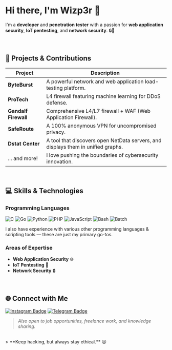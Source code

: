# Hi there, I'm Wizp3r 👋

I'm a **developer** and **penetration tester** with a passion for **web application security**, **IoT pentesting**, and **network security**. 🔒🚀

<br>

## 🚀 Projects & Contributions

| Project                | Description                                                                        |
|------------------------|------------------------------------------------------------------------------------|
| **ByteBurst**          | A powerful network and web application load-testing platform.                      |
| **ProTech**            | L4 firewall featuring machine learning for DDoS defense.                           |
| **Gandalf Firewall**   | Comprehensive L4/L7 firewall + WAF (Web Application Firewall).                     |
| **SafeRoute**          | A 100% anonymous VPN for uncompromised privacy.                                    |
| **Dstat Center**       | A tool that discovers open NetData servers,  and displays them in unified graphs.  |
| ... and more!          | I love pushing the boundaries of cybersecurity innovation.                         |

<br>

## 💻 Skills & Technologies

### Programming Languages
![C](https://img.shields.io/badge/C-00599C?style=flat&logo=c&logoColor=white)
![Go](https://img.shields.io/badge/Go-00ADD8?style=flat&logo=go&logoColor=white)
![Python](https://img.shields.io/badge/Python-3776AB?style=flat&logo=python&logoColor=white)
![PHP](https://img.shields.io/badge/PHP-777BB4?style=flat&logo=php&logoColor=white)
![JavaScript](https://img.shields.io/badge/JavaScript-F7DF1E?style=flat&logo=javascript&logoColor=black)
![Bash](https://img.shields.io/badge/Bash-4EAA25?style=flat&logo=gnu-bash&logoColor=white)
![Batch](https://img.shields.io/badge/Batch-0078D7?style=flat&logo=windows&logoColor=white)

I also have experience with various other programming languages & scripting tools — these are just my primary go-tos.

### Areas of Expertise
- **Web Application Security** 🌐
- **IoT Pentesting** 🤖
- **Network Security** 🔒

<br>

## 🌐 Connect with Me
[![Instagram Badge](https://img.shields.io/badge/-Wizp3r-E4405F?style=flat&logo=instagram&logoColor=white&link=https://instagram.com/Wizp3r)](https://instagram.com/Wizp3r)
[![Telegram Badge](https://img.shields.io/badge/-Wizp3r-2CA5E0?style=flat&logo=telegram&logoColor=white&link=https://t.me/Wizp3r)](https://t.me/Wizp3r)

> *Also open to job opportunities, freelance work, and knowledge sharing.*

<br>
> **Keep hacking, but always stay ethical.** 😉
